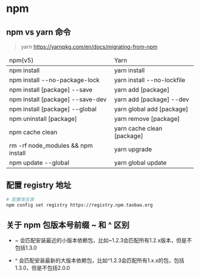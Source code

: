 # npm

## npm vs yarn 命令

> yarn https://yarnpkg.com/en/docs/migrating-from-npm

<table>
  <thead>
    <tr>
      <td> npm(v5) </td>
      <td> Yarn </td>
    </tr>
  </thead>
  <tbody>
    <tr>
      <td>npm install</td>
      <td>yarn install</td>
    </tr>
    <tr>
      <td>npm install --no-package-lock</td>
      <td>yarn install --no-lockfile</td>
    </tr>
    <tr>
      <td>npm install [package] --save</td>
      <td>yarn add [package]</td>
    </tr>
    <tr>
      <td>npm install [package] --save-dev</td>
      <td>yarn add [package] --dev</td>
    </tr>
    <tr>
      <td>npm install [package] --global</td>
      <td>yarn global add [package]</td>
    </tr>
    <tr>
      <td>npm uninstall [package]</td>
      <td>yarn remove [package]</td>
    </tr>
    <tr>
      <td>npm cache clean</td>
      <td>yarn cache clean [package]</td>
    </tr>
    <tr>
      <td>rm -rf node_modules && npm install</td>
      <td>yarn upgrade</td>
    </tr>
    <tr>
      <td>npm update --global</td>
      <td>yarn global update</td>
    </tr>
  </tbody>
</table>

## 配置 registry 地址

```bash
# 配置淘宝源
npm config set registry https://registry.npm.taobao.org
```

## 关于 npm 包版本号前缀 ~ 和 ^ 区别

- ~ 会匹配安装最近的小版本依赖包，比如~1.2.3会匹配所有1.2.x版本，但是不包括1.3.0

- ^ 会匹配安装最新的大版本依赖包，比如^1.2.3会匹配所有1.x.x的包，包括1.3.0，但是不包括2.0.0

